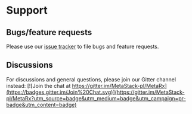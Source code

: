 # Support
## Bugs/feature requests
Please use our [issue tracker](https://github.com/MetaStack-pl/MetaRx/issues) to file bugs and feature requests.

## Discussions
For discussions and general questions, please join our Gitter channel instead: [![Join the chat at https://gitter.im/MetaStack-pl/MetaRx](https://badges.gitter.im/Join%20Chat.svg)](https://gitter.im/MetaStack-pl/MetaRx?utm_source=badge&utm_medium=badge&utm_campaign=pr-badge&utm_content=badge)

